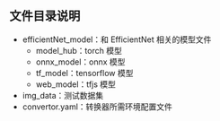 ## 文件目录说明

- efficientNet_model：和 EfficientNet 相关的模型文件
  - model_hub：torch 模型
  - onnx_model：onnx 模型
  - tf_model：tensorflow 模型
  - web_model：tfjs 模型
- img_data：测试数据集
- convertor.yaml：转换器所需环境配置文件
